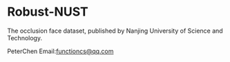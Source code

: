 # Robust-NUST

The occlusion face dataset, published by Nanjing University of Science and Technology.

PeterChen
Email:functioncs@qq.com
